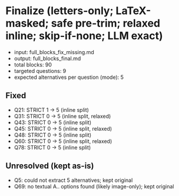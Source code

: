 # Finalize (letters-only; LaTeX-masked; safe pre-trim; relaxed inline; skip-if-none; LLM exact)
- input: full_blocks_fix_missing.md
- output: full_blocks_final.md
- total blocks: 90
- targeted questions: 9
- expected alternatives per question (mode): 5

## Fixed
- Q21: STRICT 1 → 5 (inline split)
- Q31: STRICT 0 → 5 (inline split, relaxed)
- Q43: STRICT 0 → 5 (inline split)
- Q45: STRICT 0 → 5 (inline split, relaxed)
- Q48: STRICT 0 → 5 (inline split)
- Q60: STRICT 0 → 5 (inline split, relaxed)
- Q78: STRICT 0 → 5 (inline split)

## Unresolved (kept as-is)
- Q5: could not extract 5 alternatives; kept original
- Q69: no textual A.. options found (likely image-only); kept original

